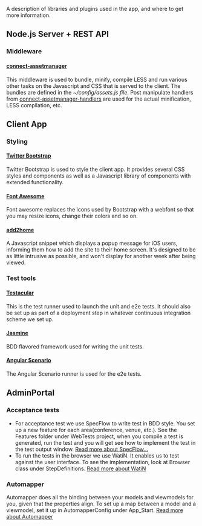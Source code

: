 A description of libraries and plugins used in the app, and where to get more information.

## Node.js Server + REST API

### Middleware
#### [connect-assetmanager](https://github.com/mape/connect-assetmanager)
This middleware is used to bundle, minify, compile LESS and run various other tasks on the Javascript and CSS that is served to the client. The bundles are defined in the _~/config/assets.js file_.
Post manipulate handlers from [connect-assetmanager-handlers](https://github.com/mape/connect-assetmanager-handlers) are used for the actual minification, LESS compilation, etc.

## Client App
### Styling
#### [Twitter Bootstrap](http://twitter.github.com/bootstrap/)
Twitter Bootstrap is used to style the client app. It provides several CSS styles and components as well as a Javascript library of components with extended functionality.

#### [Font Awesome](http://fortawesome.github.com/Font-Awesome/)
Font awesome replaces the icons used by Bootstrap with a webfont so that you may resize icons, change their colors and so on.

#### [add2home](http://cubiq.org/add-to-home-screen)
A Javascript snippet which displays a popup message for iOS users, informing them how to add the site to their home screen. It's designed to be as little intrusive as possible, and won't display for another week after being viewed.

### Test tools

#### [Testacular](http://vojtajina.github.com/testacular/)
This is the test runner used to launch the unit and e2e tests. It should also be set up as part of a deployment step in whatever continuous integration scheme we set up.

#### [Jasmine](http://pivotal.github.com/jasmine/)
BDD flavored framework used for writing the unit tests.

#### [Angular Scenario](http://docs.angularjs.org/guide/dev_guide.e2e-testing)
The Angular Scenario runner is used for the e2e tests.

## AdminPortal
### Acceptance tests
* For acceptance test we use SpecFlow to write test in BDD style. You set up a new feature for each area(conference, venue, etc.). See the Features folder under WebTests project, when you compile a test is generated, run the test and you will get see how to implement the test in the test output window. [Read more about SpecFlow...](http://www.specflow.org/specflownew/)
* To run the tests in the browser we use WatiN. It enables us to test against the user interface. To see the implementation, look at Browser class under StepDefinitions. [Read more about WatiN](http://watin.org/)

### Automapper
Automapper does all the binding between your models and viewmodels for you, given that the properties align. To set up a map between a model and a viewmodel, set it up in AutomapperConfig under App_Start. [Read more about Automapper](http://automapper.org/)